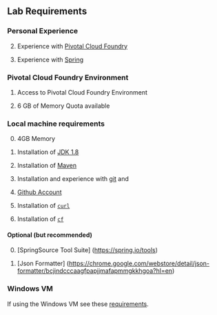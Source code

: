 ## Lab Requirements

### Personal Experience

2. Experience with [Pivotal Cloud Foundry](http://pivotal.io/platform)

2. Experience with [Spring](https://spring.io/)


### Pivotal Cloud Foundry Environment

1. Access to Pivotal Cloud Foundry Environment

1. 6 GB of Memory Quota available

### Local machine requirements

0. 4GB Memory

0. Installation of [JDK 1.8](http://www.oracle.com/technetwork/java/javase/downloads/jdk8-downloads-2133151.html)

0. Installation of [Maven](https://maven.apache.org/)

0. Installation and experience with [git](https://git-scm.com/) and

0. [Github Account](https://github.com/)

0. Installation of [`curl`](http://curl.haxx.se/download.html)

0. Installation of [`cf`](https://console.run.pivotal.io/tools)

#### Optional (but recommended)

0. [SpringSource Tool Suite] (https://spring.io/tools)

0. [Json Formatter] (https://chrome.google.com/webstore/detail/json-formatter/bcjindcccaagfpapjjmafapmmgkkhgoa?hl=en)


### Windows VM

If using the Windows VM see these [requirements](windows-vm.md).
